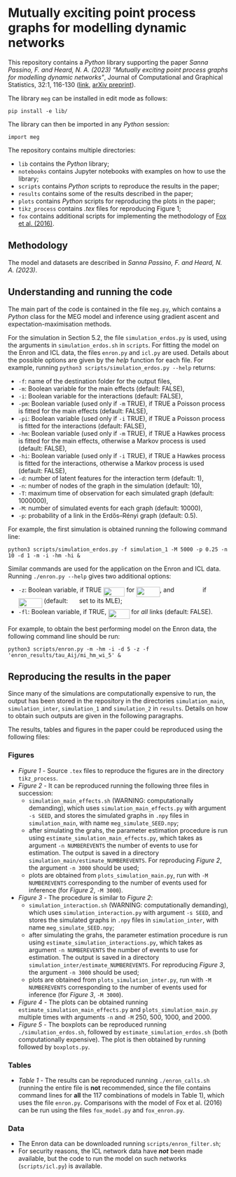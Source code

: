 # Mutually exciting point process graphs for modelling dynamic networks

This repository contains a _Python_ library supporting the paper *Sanna Passino, F. and Heard, N. A. (2023) "Mutually exciting point process graphs for modelling dynamic networks"*, Journal of Computational and Graphical Statistics, 32:1, 116-130 ([link](https://www.tandfonline.com/doi/full/10.1080/10618600.2022.2096048), [arXiv preprint](https://arxiv.org/abs/2102.06527)). 

The library `meg` can be installed in edit mode as follows:
```
pip install -e lib/
```
The library can then be imported in any _Python_ session:
```python3
import meg
```

The repository contains multiple directories:
* `lib` contains the _Python_ library;
* `notebooks` contains Jupyter notebooks with examples on how to use the library;
* `scripts` contains _Python_ scripts to reproduce the results in the paper;
* `results` contains some of the results described in the paper;
* `plots` contains _Python_ scripts for reproducing the plots in the paper;
* `tikz_process` contains _.tex_ files for reproducing Figure 1; 
* `fox` contains additional scripts for implementing the methodology of [Fox et al. (2016)](https://doi.org/10.1080/01621459.2015.1135802).

## Methodology

The model and datasets are described in *Sanna Passino, F. and Heard, N. A. (2023)*. 

## Understanding and running the code

The main part of the code is contained in the file `meg.py`, which contains a *Python* class for the MEG model and inference using gradient ascent and expectation-maximisation methods. 

For the simulation in Section 5.2, the file `simulation_erdos.py` is used, using the arguments in `simulation_erdos.sh` in `scripts`. For fitting the model on the Enron and ICL data, the files `enron.py` and `icl.py` are used. Details about the possible options are given by the *help* function for each file. For example, running `python3 scripts/simulation_erdos.py --help` returns: 

* `-f`: name of the destination folder for the output files,
* `-m`: Boolean variable for the main effects (default: FALSE),
* `-i`: Boolean variable for the interactions (default: FALSE),
* `-pm`: Boolean variable (used only if `-m` TRUE), if TRUE a Poisson process is fitted for the main effects (default: FALSE),
* `-pi`: Boolean variable (used only if `-i` TRUE), if TRUE a Poisson process is fitted for the interactions (default: FALSE),
* `-hm`: Boolean variable (used only if `-m` TRUE), if TRUE a Hawkes process is fitted for the main effects, otherwise a Markov process is used (default: FALSE),
* `-hi`: Boolean variable (used only if `-i` TRUE), if TRUE a Hawkes process is fitted for the interactions, otherwise a Markov process is used (default: FALSE),
* `-d`: number of latent features for the interaction term (default: 1),
* `-n`: number of nodes of the graph in the simulation (default: 10),
* `-T`: maximum time of observation for each simulated graph (default: 1000000),
* `-M`: number of simulated events for each graph (default: 10000),
* `-p`: probability of a link in the Erdős–Rényi graph (default: 0.5).

For example, the first simulation is obtained running the following command line:
```
python3 scripts/simulation_erdos.py -f simulation_1 -M 5000 -p 0.25 -n 10 -d 1 -m -i -hm -hi & 
```

Similar commands are used for the application on the Enron and ICL data. Running `./enron.py --help` gives two additional options:
* `-z`: Boolean variable, if TRUE <img src="svgs/672501aed245701fd96942cbb527a4f8.svg?invert_in_darkmode" align=middle width=48.90022829999999pt height=21.18721440000001pt/> for <img src="svgs/8947e2418bd54e1b12cad3cc94a795ca.svg?invert_in_darkmode" align=middle width=54.04292024999998pt height=22.465723500000017pt/>, and <img src="svgs/a02256ce6cb9e11c763f64297b938d88.svg?invert_in_darkmode" align=middle width=57.11942114999999pt height=14.15524440000002pt/> if <img src="svgs/22d019d180d7ea88f10cc25bd0e969e8.svg?invert_in_darkmode" align=middle width=54.04292024999998pt height=22.465723500000017pt/> (default: <img src="svgs/d4665663c67bdba16383ab9f10e52bb1.svg?invert_in_darkmode" align=middle width=17.94151424999999pt height=14.15524440000002pt/> set to its MLE);
* `-fl`: Boolean variable, if TRUE, <img src="svgs/672501aed245701fd96942cbb527a4f8.svg?invert_in_darkmode" align=middle width=48.90022829999999pt height=21.18721440000001pt/> for *all* links (default: FALSE).

For example, to obtain the best performing model on the Enron data, the following command line should be run:
```
python3 scripts/enron.py -m -hm -i -d 5 -z -f 'enron_results/tau_Aij/mi_hm_wi_5' &
```

## Reproducing the results in the paper

Since many of the simulations are computationally expensive to run, the output has been stored in the repository in the directories `simulation_main`, `simulation_inter`, `simulation_1` and `simulation_2` in `results`. Details on how to obtain such outputs are given in the following paragraphs.

The results, tables and figures in the paper could be reproduced using the following files:

### Figures

* *Figure 1* - Source `.tex` files to reproduce the figures are in the directory `tikz_process`.
* *Figure 2* - It can be reproduced running the following three files in succession:
    - `simulation_main_effects.sh` (WARNING: computationally demanding), which uses `simulation_main_effects.py` with argument `-s SEED`, and stores the simulated graphs in `.npy` files in `simulation_main`, with name `meg_simulate_SEED.npy`;
    - after simulating the grahs, the parameter estimation procedure is run using `estimate_simulation_main_effects.py`, which takes as argument `-n NUMBEREVENTS` the number of events to use for estimation. The output is saved in a directory `simulation_main/estimate_NUMBEREVENTS`. For reproducing *Figure 2*, the argument `-n 3000` should be used;
    - plots are obtained from `plots_simulation_main.py`, run with `-M NUMBEREVENTS` corresponding to the number of events used for inference (for *Figure 2*, `-M 3000`). 
* *Figure 3* - The procedure is similar to *Figure 2*: 
	- `simulation_interaction.sh` (WARNING: computationally demanding), which uses `simulation_interaction.py` with argument `-s SEED`, and stores the simulated graphs in `.npy` files in `simulation_inter`, with name `meg_simulate_SEED.npy`;
	- after simulating the grahs, the parameter estimation procedure is run using `estimate_simulation_interactions.py`, which takes as argument `-n NUMBEREVENTS` the number of events to use for estimation. The output is saved in a directory `simulation_inter/estimate_NUMBEREVENTS`. For reproducing *Figure 3*, the argument `-n 3000` should be used;
	- plots are obtained from `plots_simulation_inter.py`, run with `-M NUMBEREVENTS` corresponding to the number of events used for inference (for *Figure 3*, `-M 3000`).
* *Figure 4* - The plots can be obtained running `estimate_simulation_main_effects.py` and `plots_simulation_main.py` multiple times with arguments `-n` and `-M` 250, 500, 	1000, and 2000.
* *Figure 5* - The boxplots can be reproduced running `./simulation_erdos.sh`, followed by `estimate_simulation_erdos.sh` (both computationally expensive). The plot is then obtained by running followed by `boxplots.py`.
 
### Tables 
* *Table 1* - The results can be reproduced running `./enron_calls.sh` (running the entire file is **not** recommended, since the file contains command lines for **all** the 117 combinations of models in Table 1), which uses the file `enron.py`. Comparisons with the model of Fox et al. (2016) can be run using the files `fox_model.py` and `fox_enron.py`.

### Data
* The Enron data can be downloaded running `scripts/enron_filter.sh`;
* For security reasons, the ICL network data have **_not_** been made available, but the code to run the model on such networks (`scripts/icl.py`) is available.
